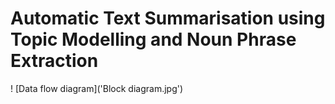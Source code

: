 # Automatic Text Summarisation using Topic Modelling and Noun Phrase Extraction

! [Data flow diagram]('Block diagram.jpg')